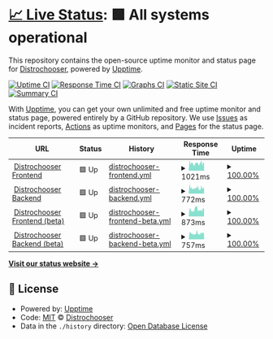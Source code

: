 # [📈 Live Status](https://distrochooser.github.io/status): <!--live status--> **🟩 All systems operational**

This repository contains the open-source uptime monitor and status page for [Distrochooser](https://distrochooser.de), powered by [Upptime](https://github.com/upptime/upptime).

[![Uptime CI](https://github.com/distrochooser/status/workflows/Uptime%20CI/badge.svg)](https://github.com/distrochooser/status/actions?query=workflow%3A%22Uptime+CI%22)
[![Response Time CI](https://github.com/distrochooser/status/workflows/Response%20Time%20CI/badge.svg)](https://github.com/distrochooser/status/actions?query=workflow%3A%22Response+Time+CI%22)
[![Graphs CI](https://github.com/distrochooser/status/workflows/Graphs%20CI/badge.svg)](https://github.com/distrochooser/status/actions?query=workflow%3A%22Graphs+CI%22)
[![Static Site CI](https://github.com/distrochooser/status/workflows/Static%20Site%20CI/badge.svg)](https://github.com/distrochooser/status/actions?query=workflow%3A%22Static+Site+CI%22)
[![Summary CI](https://github.com/distrochooser/status/workflows/Summary%20CI/badge.svg)](https://github.com/distrochooser/status/actions?query=workflow%3A%22Summary+CI%22)

With [Upptime](https://upptime.js.org), you can get your own unlimited and free uptime monitor and status page, powered entirely by a GitHub repository. We use [Issues](https://github.com/distrochooser/status/issues) as incident reports, [Actions](https://github.com/distrochooser/status/actions) as uptime monitors, and [Pages](https://distrochooser.github.io/status) for the status page.

<!--start: status pages-->
<!-- This summary is generated by Upptime (https://github.com/upptime/upptime) -->
<!-- Do not edit this manually, your changes will be overwritten -->
<!-- prettier-ignore -->
| URL | Status | History | Response Time | Uptime |
| --- | ------ | ------- | ------------- | ------ |
| <img alt="" src="https://distrochooser.de/icon.svg" height="13"> [Distrochooser Frontend](https://distrochooser.de) | 🟩 Up | [distrochooser-frontend.yml](https://github.com/distrochooser/status/commits/HEAD/history/distrochooser-frontend.yml) | <details><summary><img alt="Response time graph" src="./graphs/distrochooser-frontend/response-time-week.png" height="20"> 1021ms</summary><br><a href="https://distrochooser.github.io/status/history/distrochooser-frontend"><img alt="Response time 987" src="https://img.shields.io/endpoint?url=https%3A%2F%2Fraw.githubusercontent.com%2Fdistrochooser%2Fstatus%2FHEAD%2Fapi%2Fdistrochooser-frontend%2Fresponse-time.json"></a><br><a href="https://distrochooser.github.io/status/history/distrochooser-frontend"><img alt="24-hour response time 971" src="https://img.shields.io/endpoint?url=https%3A%2F%2Fraw.githubusercontent.com%2Fdistrochooser%2Fstatus%2FHEAD%2Fapi%2Fdistrochooser-frontend%2Fresponse-time-day.json"></a><br><a href="https://distrochooser.github.io/status/history/distrochooser-frontend"><img alt="7-day response time 1021" src="https://img.shields.io/endpoint?url=https%3A%2F%2Fraw.githubusercontent.com%2Fdistrochooser%2Fstatus%2FHEAD%2Fapi%2Fdistrochooser-frontend%2Fresponse-time-week.json"></a><br><a href="https://distrochooser.github.io/status/history/distrochooser-frontend"><img alt="30-day response time 987" src="https://img.shields.io/endpoint?url=https%3A%2F%2Fraw.githubusercontent.com%2Fdistrochooser%2Fstatus%2FHEAD%2Fapi%2Fdistrochooser-frontend%2Fresponse-time-month.json"></a><br><a href="https://distrochooser.github.io/status/history/distrochooser-frontend"><img alt="1-year response time 987" src="https://img.shields.io/endpoint?url=https%3A%2F%2Fraw.githubusercontent.com%2Fdistrochooser%2Fstatus%2FHEAD%2Fapi%2Fdistrochooser-frontend%2Fresponse-time-year.json"></a></details> | <details><summary><a href="https://distrochooser.github.io/status/history/distrochooser-frontend">100.00%</a></summary><a href="https://distrochooser.github.io/status/history/distrochooser-frontend"><img alt="All-time uptime 100.00%" src="https://img.shields.io/endpoint?url=https%3A%2F%2Fraw.githubusercontent.com%2Fdistrochooser%2Fstatus%2FHEAD%2Fapi%2Fdistrochooser-frontend%2Fuptime.json"></a><br><a href="https://distrochooser.github.io/status/history/distrochooser-frontend"><img alt="24-hour uptime 100.00%" src="https://img.shields.io/endpoint?url=https%3A%2F%2Fraw.githubusercontent.com%2Fdistrochooser%2Fstatus%2FHEAD%2Fapi%2Fdistrochooser-frontend%2Fuptime-day.json"></a><br><a href="https://distrochooser.github.io/status/history/distrochooser-frontend"><img alt="7-day uptime 100.00%" src="https://img.shields.io/endpoint?url=https%3A%2F%2Fraw.githubusercontent.com%2Fdistrochooser%2Fstatus%2FHEAD%2Fapi%2Fdistrochooser-frontend%2Fuptime-week.json"></a><br><a href="https://distrochooser.github.io/status/history/distrochooser-frontend"><img alt="30-day uptime 100.00%" src="https://img.shields.io/endpoint?url=https%3A%2F%2Fraw.githubusercontent.com%2Fdistrochooser%2Fstatus%2FHEAD%2Fapi%2Fdistrochooser-frontend%2Fuptime-month.json"></a><br><a href="https://distrochooser.github.io/status/history/distrochooser-frontend"><img alt="1-year uptime 100.00%" src="https://img.shields.io/endpoint?url=https%3A%2F%2Fraw.githubusercontent.com%2Fdistrochooser%2Fstatus%2FHEAD%2Fapi%2Fdistrochooser-frontend%2Fuptime-year.json"></a></details>
| <img alt="" src="https://icons.duckduckgo.com/ip3/waldorf5.distrochooser.de.ico" height="13"> [Distrochooser Backend](https://waldorf5.distrochooser.de/) | 🟩 Up | [distrochooser-backend.yml](https://github.com/distrochooser/status/commits/HEAD/history/distrochooser-backend.yml) | <details><summary><img alt="Response time graph" src="./graphs/distrochooser-backend/response-time-week.png" height="20"> 772ms</summary><br><a href="https://distrochooser.github.io/status/history/distrochooser-backend"><img alt="Response time 832" src="https://img.shields.io/endpoint?url=https%3A%2F%2Fraw.githubusercontent.com%2Fdistrochooser%2Fstatus%2FHEAD%2Fapi%2Fdistrochooser-backend%2Fresponse-time.json"></a><br><a href="https://distrochooser.github.io/status/history/distrochooser-backend"><img alt="24-hour response time 735" src="https://img.shields.io/endpoint?url=https%3A%2F%2Fraw.githubusercontent.com%2Fdistrochooser%2Fstatus%2FHEAD%2Fapi%2Fdistrochooser-backend%2Fresponse-time-day.json"></a><br><a href="https://distrochooser.github.io/status/history/distrochooser-backend"><img alt="7-day response time 772" src="https://img.shields.io/endpoint?url=https%3A%2F%2Fraw.githubusercontent.com%2Fdistrochooser%2Fstatus%2FHEAD%2Fapi%2Fdistrochooser-backend%2Fresponse-time-week.json"></a><br><a href="https://distrochooser.github.io/status/history/distrochooser-backend"><img alt="30-day response time 832" src="https://img.shields.io/endpoint?url=https%3A%2F%2Fraw.githubusercontent.com%2Fdistrochooser%2Fstatus%2FHEAD%2Fapi%2Fdistrochooser-backend%2Fresponse-time-month.json"></a><br><a href="https://distrochooser.github.io/status/history/distrochooser-backend"><img alt="1-year response time 832" src="https://img.shields.io/endpoint?url=https%3A%2F%2Fraw.githubusercontent.com%2Fdistrochooser%2Fstatus%2FHEAD%2Fapi%2Fdistrochooser-backend%2Fresponse-time-year.json"></a></details> | <details><summary><a href="https://distrochooser.github.io/status/history/distrochooser-backend">100.00%</a></summary><a href="https://distrochooser.github.io/status/history/distrochooser-backend"><img alt="All-time uptime 100.00%" src="https://img.shields.io/endpoint?url=https%3A%2F%2Fraw.githubusercontent.com%2Fdistrochooser%2Fstatus%2FHEAD%2Fapi%2Fdistrochooser-backend%2Fuptime.json"></a><br><a href="https://distrochooser.github.io/status/history/distrochooser-backend"><img alt="24-hour uptime 100.00%" src="https://img.shields.io/endpoint?url=https%3A%2F%2Fraw.githubusercontent.com%2Fdistrochooser%2Fstatus%2FHEAD%2Fapi%2Fdistrochooser-backend%2Fuptime-day.json"></a><br><a href="https://distrochooser.github.io/status/history/distrochooser-backend"><img alt="7-day uptime 100.00%" src="https://img.shields.io/endpoint?url=https%3A%2F%2Fraw.githubusercontent.com%2Fdistrochooser%2Fstatus%2FHEAD%2Fapi%2Fdistrochooser-backend%2Fuptime-week.json"></a><br><a href="https://distrochooser.github.io/status/history/distrochooser-backend"><img alt="30-day uptime 100.00%" src="https://img.shields.io/endpoint?url=https%3A%2F%2Fraw.githubusercontent.com%2Fdistrochooser%2Fstatus%2FHEAD%2Fapi%2Fdistrochooser-backend%2Fuptime-month.json"></a><br><a href="https://distrochooser.github.io/status/history/distrochooser-backend"><img alt="1-year uptime 100.00%" src="https://img.shields.io/endpoint?url=https%3A%2F%2Fraw.githubusercontent.com%2Fdistrochooser%2Fstatus%2FHEAD%2Fapi%2Fdistrochooser-backend%2Fuptime-year.json"></a></details>
| <img alt="" src="https://distrochooser.de/icon.svg" height="13"> [Distrochooser Frontend (beta)](https://beta.distrochooser.de) | 🟩 Up | [distrochooser-frontend-beta.yml](https://github.com/distrochooser/status/commits/HEAD/history/distrochooser-frontend-beta.yml) | <details><summary><img alt="Response time graph" src="./graphs/distrochooser-frontend-beta/response-time-week.png" height="20"> 873ms</summary><br><a href="https://distrochooser.github.io/status/history/distrochooser-frontend-beta"><img alt="Response time 916" src="https://img.shields.io/endpoint?url=https%3A%2F%2Fraw.githubusercontent.com%2Fdistrochooser%2Fstatus%2FHEAD%2Fapi%2Fdistrochooser-frontend-beta%2Fresponse-time.json"></a><br><a href="https://distrochooser.github.io/status/history/distrochooser-frontend-beta"><img alt="24-hour response time 850" src="https://img.shields.io/endpoint?url=https%3A%2F%2Fraw.githubusercontent.com%2Fdistrochooser%2Fstatus%2FHEAD%2Fapi%2Fdistrochooser-frontend-beta%2Fresponse-time-day.json"></a><br><a href="https://distrochooser.github.io/status/history/distrochooser-frontend-beta"><img alt="7-day response time 873" src="https://img.shields.io/endpoint?url=https%3A%2F%2Fraw.githubusercontent.com%2Fdistrochooser%2Fstatus%2FHEAD%2Fapi%2Fdistrochooser-frontend-beta%2Fresponse-time-week.json"></a><br><a href="https://distrochooser.github.io/status/history/distrochooser-frontend-beta"><img alt="30-day response time 916" src="https://img.shields.io/endpoint?url=https%3A%2F%2Fraw.githubusercontent.com%2Fdistrochooser%2Fstatus%2FHEAD%2Fapi%2Fdistrochooser-frontend-beta%2Fresponse-time-month.json"></a><br><a href="https://distrochooser.github.io/status/history/distrochooser-frontend-beta"><img alt="1-year response time 916" src="https://img.shields.io/endpoint?url=https%3A%2F%2Fraw.githubusercontent.com%2Fdistrochooser%2Fstatus%2FHEAD%2Fapi%2Fdistrochooser-frontend-beta%2Fresponse-time-year.json"></a></details> | <details><summary><a href="https://distrochooser.github.io/status/history/distrochooser-frontend-beta">100.00%</a></summary><a href="https://distrochooser.github.io/status/history/distrochooser-frontend-beta"><img alt="All-time uptime 100.00%" src="https://img.shields.io/endpoint?url=https%3A%2F%2Fraw.githubusercontent.com%2Fdistrochooser%2Fstatus%2FHEAD%2Fapi%2Fdistrochooser-frontend-beta%2Fuptime.json"></a><br><a href="https://distrochooser.github.io/status/history/distrochooser-frontend-beta"><img alt="24-hour uptime 100.00%" src="https://img.shields.io/endpoint?url=https%3A%2F%2Fraw.githubusercontent.com%2Fdistrochooser%2Fstatus%2FHEAD%2Fapi%2Fdistrochooser-frontend-beta%2Fuptime-day.json"></a><br><a href="https://distrochooser.github.io/status/history/distrochooser-frontend-beta"><img alt="7-day uptime 100.00%" src="https://img.shields.io/endpoint?url=https%3A%2F%2Fraw.githubusercontent.com%2Fdistrochooser%2Fstatus%2FHEAD%2Fapi%2Fdistrochooser-frontend-beta%2Fuptime-week.json"></a><br><a href="https://distrochooser.github.io/status/history/distrochooser-frontend-beta"><img alt="30-day uptime 100.00%" src="https://img.shields.io/endpoint?url=https%3A%2F%2Fraw.githubusercontent.com%2Fdistrochooser%2Fstatus%2FHEAD%2Fapi%2Fdistrochooser-frontend-beta%2Fuptime-month.json"></a><br><a href="https://distrochooser.github.io/status/history/distrochooser-frontend-beta"><img alt="1-year uptime 100.00%" src="https://img.shields.io/endpoint?url=https%3A%2F%2Fraw.githubusercontent.com%2Fdistrochooser%2Fstatus%2FHEAD%2Fapi%2Fdistrochooser-frontend-beta%2Fuptime-year.json"></a></details>
| <img alt="" src="https://icons.duckduckgo.com/ip3/waldorfbeta.distrochooser.de.ico" height="13"> [Distrochooser Backend (beta)](https://waldorfbeta.distrochooser.de/) | 🟩 Up | [distrochooser-backend-beta.yml](https://github.com/distrochooser/status/commits/HEAD/history/distrochooser-backend-beta.yml) | <details><summary><img alt="Response time graph" src="./graphs/distrochooser-backend-beta/response-time-week.png" height="20"> 757ms</summary><br><a href="https://distrochooser.github.io/status/history/distrochooser-backend-beta"><img alt="Response time 773" src="https://img.shields.io/endpoint?url=https%3A%2F%2Fraw.githubusercontent.com%2Fdistrochooser%2Fstatus%2FHEAD%2Fapi%2Fdistrochooser-backend-beta%2Fresponse-time.json"></a><br><a href="https://distrochooser.github.io/status/history/distrochooser-backend-beta"><img alt="24-hour response time 674" src="https://img.shields.io/endpoint?url=https%3A%2F%2Fraw.githubusercontent.com%2Fdistrochooser%2Fstatus%2FHEAD%2Fapi%2Fdistrochooser-backend-beta%2Fresponse-time-day.json"></a><br><a href="https://distrochooser.github.io/status/history/distrochooser-backend-beta"><img alt="7-day response time 757" src="https://img.shields.io/endpoint?url=https%3A%2F%2Fraw.githubusercontent.com%2Fdistrochooser%2Fstatus%2FHEAD%2Fapi%2Fdistrochooser-backend-beta%2Fresponse-time-week.json"></a><br><a href="https://distrochooser.github.io/status/history/distrochooser-backend-beta"><img alt="30-day response time 773" src="https://img.shields.io/endpoint?url=https%3A%2F%2Fraw.githubusercontent.com%2Fdistrochooser%2Fstatus%2FHEAD%2Fapi%2Fdistrochooser-backend-beta%2Fresponse-time-month.json"></a><br><a href="https://distrochooser.github.io/status/history/distrochooser-backend-beta"><img alt="1-year response time 773" src="https://img.shields.io/endpoint?url=https%3A%2F%2Fraw.githubusercontent.com%2Fdistrochooser%2Fstatus%2FHEAD%2Fapi%2Fdistrochooser-backend-beta%2Fresponse-time-year.json"></a></details> | <details><summary><a href="https://distrochooser.github.io/status/history/distrochooser-backend-beta">100.00%</a></summary><a href="https://distrochooser.github.io/status/history/distrochooser-backend-beta"><img alt="All-time uptime 99.96%" src="https://img.shields.io/endpoint?url=https%3A%2F%2Fraw.githubusercontent.com%2Fdistrochooser%2Fstatus%2FHEAD%2Fapi%2Fdistrochooser-backend-beta%2Fuptime.json"></a><br><a href="https://distrochooser.github.io/status/history/distrochooser-backend-beta"><img alt="24-hour uptime 100.00%" src="https://img.shields.io/endpoint?url=https%3A%2F%2Fraw.githubusercontent.com%2Fdistrochooser%2Fstatus%2FHEAD%2Fapi%2Fdistrochooser-backend-beta%2Fuptime-day.json"></a><br><a href="https://distrochooser.github.io/status/history/distrochooser-backend-beta"><img alt="7-day uptime 100.00%" src="https://img.shields.io/endpoint?url=https%3A%2F%2Fraw.githubusercontent.com%2Fdistrochooser%2Fstatus%2FHEAD%2Fapi%2Fdistrochooser-backend-beta%2Fuptime-week.json"></a><br><a href="https://distrochooser.github.io/status/history/distrochooser-backend-beta"><img alt="30-day uptime 99.96%" src="https://img.shields.io/endpoint?url=https%3A%2F%2Fraw.githubusercontent.com%2Fdistrochooser%2Fstatus%2FHEAD%2Fapi%2Fdistrochooser-backend-beta%2Fuptime-month.json"></a><br><a href="https://distrochooser.github.io/status/history/distrochooser-backend-beta"><img alt="1-year uptime 99.96%" src="https://img.shields.io/endpoint?url=https%3A%2F%2Fraw.githubusercontent.com%2Fdistrochooser%2Fstatus%2FHEAD%2Fapi%2Fdistrochooser-backend-beta%2Fuptime-year.json"></a></details>

<!--end: status pages-->

[**Visit our status website →**](https://distrochooser.github.io/status)

## 📄 License

- Powered by: [Upptime](https://github.com/upptime/upptime)
- Code: [MIT](./LICENSE) © [Distrochooser](https://distrochooser.de)
- Data in the `./history` directory: [Open Database License](https://opendatacommons.org/licenses/odbl/1-0/)
